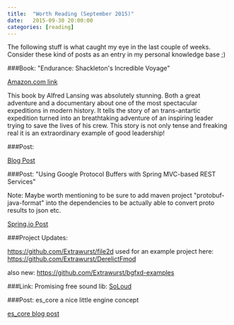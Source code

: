 ```yaml
---
title:  "Worth Reading (September 2015)"
date:   2015-09-30 20:00:00
categories: [reading]
---
```


The following stuff is what caught my eye in the last couple of weeks. Consider these kind of posts as an entry in my personal knowledge base ;)

###Book: "Endurance: Shackleton's Incredible Voyage"

[Amazon.com link](http://www.amazon.com/Endurance-Shackletons-Incredible-Alfred-Lansing/dp/0465062881)

This book by Alfred Lansing was absolutely stunning. Both a great adventure and a documentary about one of the most spectacular expeditions in modern history. It tells the story of an trans-antartic expedition turned into an breathtaking adventure of an inspiring leader trying to save the lives of his crew. This story is not only tense and freaking real it is an extraordinary example of good leadership!

###Post: 

[Blog Post](http://jakubstas.com/springsource-certified-spring-professional)

###Post: "Using Google Protocol Buffers with Spring MVC-based REST Services"

Note: Maybe worth mentioning to be sure to add maven project "protobuf-java-format" into the dependencies to be actually able to convert proto results to json etc.

[Spring.io Post](https://spring.io/blog/2015/03/22/using-google-protocol-buffers-with-spring-mvc-based-rest-services)

###Project Updates:

https://github.com/Extrawurst/file2d
used for an example project here:
https://github.com/Extrawurst/DerelictFmod

also new:
https://github.com/Extrawurst/bgfxd-examples

###Link:
Promising free sound lib:
[SoLoud](http://sol.gfxile.net/soloud/index.html)

###Post: es_core a nice little engine concept

[es_core blog post](http://ttimo.typepad.com/blog/2013/05/es_core-an-experimental-framework-for-low-latency-high-fps-multiplayer-games.html)